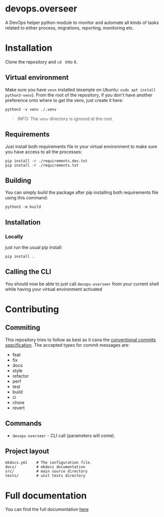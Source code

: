# devops.overseer

A DevOps helper python module to monitor and automate all kinds of tasks related to either process, migrations, reporting, monitoring etc.

# Installation

Clone the repository and `cd ` into it.

## Virtual environment

Make sure you have `vevn` installed (example on Ubuntu: `sudo apt install python3-venv`).
From the root of the repository, if you don't have another preference onto where to get the venv, just create it here:

`python3 -v venv ./.venv`

> INFO: The `venv` directory is ignored at the root.

## Requirements

Just install both requirements file in your virtual environment to make sure you have access to all the processes:

```
pip install -r ./requirements.dev.txt
pip install -r ./requirements.txt
```

## Building

You can simply build the package after pip installing both requirements file using this command:

`python3 -m build`

## Installation

### Locally

just run the usual pip install:

`pip install .`

## Calling the CLI

You should now be able to just call `devops-overseer` from your current shell while having your virtual environment activated

# Contributing

## Commiting

This repository tries to follow as best as it cana the [conventional commits specification](https://www.conventionalcommits.org).
The accepted types for commit messages are:
- feat
- fix
- docs
- style
- refactor
- perf
- test
- build
- ci
- chore
- revert

## Commands

* `devops-overseer` - CLI call (parameters will come).

## Project layout

    mkdocs.yml    # The configuration file.
    docs/         # mkdocs documentation
    src/          # main source directory
    tests/        # unit tests directory

# Full documentation

You can find the full documentation [here](https://mot0ko.github.io/devops.overseer/)
